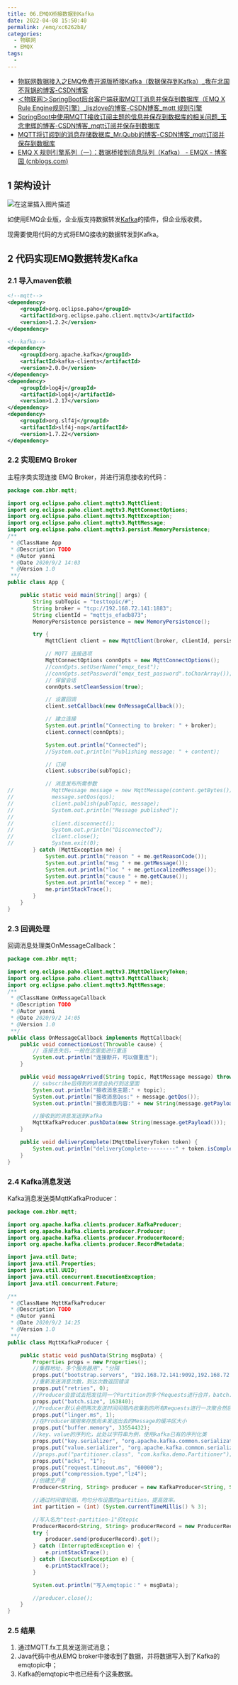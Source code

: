 ```yaml
---
title: 06.EMQX桥接数据到Kafka
date: 2022-04-08 15:50:40
permalink: /emq/xc6262b8/
categories:
  - 物联网
  - EMQX
tags:
  - 
---
```


- [物联网数据接入之EMQ免费开源版桥接Kafka（数据保存到Kafka）_我在北国不背锅的博客-CSDN博客](https://blog.csdn.net/weixin_44455388/article/details/108363631)
- [＜物联网＞SpringBoot后台客户端获取MQTT消息并保存到数据库（EMQ X Rule Engine规则引擎）_liszlove的博客-CSDN博客_mqtt 规则引擎](https://blog.csdn.net/weixin_42426714/article/details/113383494)
- [SpringBoot中使用MQTT接收订阅主题的信息并保存到数据库的相关问题_玉念聿辉的博客-CSDN博客_mqtt订阅并保存到数据库](https://blog.csdn.net/qq_35350654/article/details/107883961)
- [MQTT将订阅到的消息存储数据库_Mr.Qubb的博客-CSDN博客_mqtt订阅并保存到数据库](https://blog.csdn.net/qq_37949192/article/details/103998723)
- [EMQ X 规则引擎系列（一）：数据桥接到消息队列（Kafka） - EMQX - 博客园 (cnblogs.com)](https://www.cnblogs.com/emqx/p/11401027.html)

## 1 架构设计

![在这里插入图片描述](https://img-blog.csdnimg.cn/20200902154425103.png#)

如使用EMQ企业版，企业版支持数据转发[Kafka](https://so.csdn.net/so/search?q=Kafka&spm=1001.2101.3001.7020)的插件，但企业版收费。

现需要使用代码的方式将EMQ接收的数据转发到Kafka。

## 2 代码实现EMQ数据转发Kafka

### 2.1 导入maven依赖

```xml
<!--mqtt-->
<dependency>
    <groupId>org.eclipse.paho</groupId>
    <artifactId>org.eclipse.paho.client.mqttv3</artifactId>
    <version>1.2.2</version>
</dependency>

<!--kafka-->
<dependency>
    <groupId>org.apache.kafka</groupId>
    <artifactId>kafka-clients</artifactId>
    <version>2.0.0</version>
</dependency>
<dependency>
    <groupId>log4j</groupId>
    <artifactId>log4j</artifactId>
    <version>1.2.17</version>
</dependency>
<dependency>
    <groupId>org.slf4j</groupId>
    <artifactId>slf4j-nop</artifactId>
    <version>1.7.22</version>
</dependency>
```

### 2.2 实现EMQ Broker

主程序类实现连接 EMQ Broker，并进行消息接收的代码：

```java
package com.zhbr.mqtt;

import org.eclipse.paho.client.mqttv3.MqttClient;
import org.eclipse.paho.client.mqttv3.MqttConnectOptions;
import org.eclipse.paho.client.mqttv3.MqttException;
import org.eclipse.paho.client.mqttv3.MqttMessage;
import org.eclipse.paho.client.mqttv3.persist.MemoryPersistence;
/**
 * @ClassName App
 * @Description TODO
 * @Autor yanni
 * @Date 2020/9/2 14:03
 * @Version 1.0
 **/
public class App {

    public static void main(String[] args) {
        String subTopic = "testtopic/#";
        String broker = "tcp://192.168.72.141:1883";
        String clientId = "mqttjs_efadb873";
        MemoryPersistence persistence = new MemoryPersistence();

        try {
            MqttClient client = new MqttClient(broker, clientId, persistence);

            // MQTT 连接选项
            MqttConnectOptions connOpts = new MqttConnectOptions();
            //connOpts.setUserName("emqx_test");
            //connOpts.setPassword("emqx_test_password".toCharArray());
            // 保留会话
            connOpts.setCleanSession(true);

            // 设置回调
            client.setCallback(new OnMessageCallback());

            // 建立连接
            System.out.println("Connecting to broker: " + broker);
            client.connect(connOpts);

            System.out.println("Connected");
            //System.out.println("Publishing message: " + content);

            // 订阅
            client.subscribe(subTopic);

            // 消息发布所需参数
//            MqttMessage message = new MqttMessage(content.getBytes());
//            message.setQos(qos);
//            client.publish(pubTopic, message);
//            System.out.println("Message published");
//
//            client.disconnect();
//            System.out.println("Disconnected");
//            client.close();
//            System.exit(0);
        } catch (MqttException me) {
            System.out.println("reason " + me.getReasonCode());
            System.out.println("msg " + me.getMessage());
            System.out.println("loc " + me.getLocalizedMessage());
            System.out.println("cause " + me.getCause());
            System.out.println("excep " + me);
            me.printStackTrace();
        }
    }
}
```

### 2.3 回调处理

回调消息处理类OnMessageCallback：

```java
package com.zhbr.mqtt;

import org.eclipse.paho.client.mqttv3.IMqttDeliveryToken;
import org.eclipse.paho.client.mqttv3.MqttCallback;
import org.eclipse.paho.client.mqttv3.MqttMessage;
/**
 * @ClassName OnMessageCallback
 * @Description TODO
 * @Autor yanni
 * @Date 2020/9/2 14:05
 * @Version 1.0
 **/
public class OnMessageCallback implements MqttCallback{
    public void connectionLost(Throwable cause) {
        // 连接丢失后，一般在这里面进行重连
        System.out.println("连接断开，可以做重连");
    }

    public void messageArrived(String topic, MqttMessage message) throws Exception {
        // subscribe后得到的消息会执行到这里面
        System.out.println("接收消息主题:" + topic);
        System.out.println("接收消息Qos:" + message.getQos());
        System.out.println("接收消息内容:" + new String(message.getPayload()));

        //接收到的消息发送到Kafka
        MqttKafkaProducer.pushData(new String(message.getPayload()));
    }

    public void deliveryComplete(IMqttDeliveryToken token) {
        System.out.println("deliveryComplete---------" + token.isComplete());
    }
}
```

### 2.4 Kafka消息发送

Kafka消息发送类MqttKafkaProducer：

```java
package com.zhbr.mqtt;

import org.apache.kafka.clients.producer.KafkaProducer;
import org.apache.kafka.clients.producer.Producer;
import org.apache.kafka.clients.producer.ProducerRecord;
import org.apache.kafka.clients.producer.RecordMetadata;

import java.util.Date;
import java.util.Properties;
import java.util.UUID;
import java.util.concurrent.ExecutionException;
import java.util.concurrent.Future;

/**
 * @ClassName MqttKafkaProducer
 * @Description TODO
 * @Autor yanni
 * @Date 2020/9/2 14:25
 * @Version 1.0
 **/
public class MqttKafkaProducer {

    public static void pushData(String msgData) {
        Properties props = new Properties();
        //集群地址，多个服务器用"，"分隔
        props.put("bootstrap.servers", "192.168.72.141:9092,192.168.72.142:9092,192.168.72.143:9092");
        //重新发送消息次数，到达次数返回错误
        props.put("retries", 0);
        //Producer会尝试去把发往同一个Partition的多个Requests进行合并，batch.size指明了一次Batch合并后Requests总大小的上限。如果这个值设置的太小，可能会导致所有的Request都不进行Batch。
        props.put("batch.size", 163840);
        //Producer默认会把两次发送时间间隔内收集到的所有Requests进行一次聚合然后再发送，以此提高吞吐量，而linger.ms则更进一步，这个参数为每次发送增加一些delay，以此来聚合更多的Message。
        props.put("linger.ms", 1);
        //在Producer端用来存放尚未发送出去的Message的缓冲区大小
        props.put("buffer.memory", 33554432);
        //key、value的序列化，此处以字符串为例，使用kafka已有的序列化类
        props.put("key.serializer", "org.apache.kafka.common.serialization.StringSerializer");
        props.put("value.serializer", "org.apache.kafka.common.serialization.StringSerializer");
        //props.put("partitioner.class", "com.kafka.demo.Partitioner");//分区操作，此处未写
        props.put("acks", "1");
        props.put("request.timeout.ms", "60000");
        props.put("compression.type","lz4");
        //创建生产者
        Producer<String, String> producer = new KafkaProducer<String, String>(props);

        //通过时间做轮循，均匀分布设置的partition，提高效率。
        int partition = (int) (System.currentTimeMillis() % 3);

        //写入名为"test-partition-1"的topic
        ProducerRecord<String, String> producerRecord = new ProducerRecord<String, String>("emqtopic",partition, UUID.randomUUID().toString(), msgData);
        try {
            producer.send(producerRecord).get();
        } catch (InterruptedException e) {
            e.printStackTrace();
        } catch (ExecutionException e) {
            e.printStackTrace();
        }

        System.out.println("写入emqtopic：" + msgData);

        //producer.close();
    }
}
```

### 2.5 结果

1. 通过MQTT.fx工具发送测试消息；
2. Java代码中也从EMQ broker中接收到了数据，并将数据写入到了Kafka的emqtopic中；
3. Kafka的emqtopic中也已经有个这条数据。